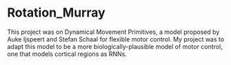 # Rotation_Murray

This project was on Dynamical Movement Primitives, a model proposed by Auke Ijspeert and Stefan Schaal for flexible motor control. My project was to adapt this model to be a more biologically-plausible model of motor control, one that models cortical regions as RNNs.

